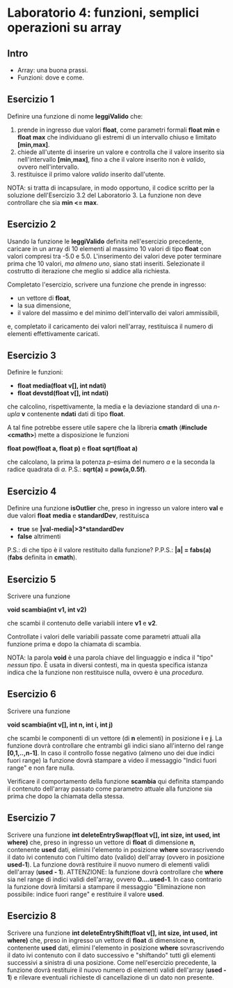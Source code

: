 # Laboratorio 4: funzioni, semplici operazioni su array

## Intro

- Array: una buona prassi.
- Funzioni: dove e come.




## Esercizio 1

Definire una funzione di nome __leggiValido__ che:

1. prende in ingresso due valori __float__, come parametri formali __float min__ e __float max__ che individuano gli estremi di un intervallo chiuso e limitato __[min,max]__. 
2. chiede all'utente di inserire un valore e controlla che il valore inserito sia nell'intervallo __[min,max]__, fino a che il valore inserito non è _valido_, ovvero nell'intervallo.
3. restituisce il primo valore _valido_ inserito dall'utente.

NOTA: si tratta di incapsulare, in modo opportuno, il codice scritto per la soluzione dell'Esercizio 3.2 del Laboratorio 3. La funzione non deve controllare che sia __min <= max__.


## Esercizio 2

Usando la funzione le __leggiValido__ definita nell'esercizio precedente, caricare in un array di 10 elementi al massimo 10 valori di tipo __float__ con valori compresi tra -5.0 e 5.0. L'inserimento dei valori deve poter terminare prima che 10 valori, _ma almeno uno_, siano stati inseriti. Selezionate il costrutto di iterazione che meglio si addice alla richiesta.

Completato l'esercizio, scrivere una  funzione che prende in ingresso:
- un vettore di __float__,
- la sua dimensione,
- il valore del massimo e del minimo dell'intervallo dei valori ammissibili,

e, completato il caricamento dei valori nell'array, restituisca il numero di elementi effettivamente caricati.


## Esercizio 3

Definire le funzioni:

- __float media(float v[], int ndati)__
- __float devstd(float v[], int ndati)__

che calcolino, rispettivamente, la media e la deviazione standard di una _n-upla_ __v__ contenente __ndati__ dati di tipo __float__.

A tal fine potrebbe essere utile sapere che la libreria __cmath__ 
(__#include \<cmath\>__)
mette a disposizione le funzioni

__float pow(float a, float p)__
e
__float sqrt(float a)__

che calcolano, la prima la potenza _p_-esima del numero _a_ e la seconda la radice quadrata di _a_.
P.S.: __sqrt(a) = pow(a,0.5f)__.

## Esercizio 4

Definire una funzione __isOutlier__ che, preso in ingresso un valore intero __val__ e due valori __float__ __media__ e __standardDev__, restituisca

- __true__ se __|val-media|>3*standardDev__
-  __false__ altrimenti

P.S.: di che tipo è il valore restituito dalla funzione?
P.P.S.: __|a| = fabs(a)__ (__fabs__ definita in __cmath__).


## Esercizio 5

Scrivere una funzione

__void scambia(int v1, int v2)__

che scambi il contenuto delle variabili intere __v1__ e __v2__.

Controllate i valori delle variabili passate come parametri attuali alla funzione prima e dopo la chiamata di scambia.

NOTA: la parola __void__ è una parola chiave del linguaggio e indica il "tipo" _nessun tipo_. È usata in diversi contesti, ma in questa specifica istanza indica che la funzione non restituisce nulla, ovvero è una _procedura_.

## Esercizio 6
Scrivere una funzione 

__void scambia(int v[], int n, int i, int j)__

che scambi le componenti di un vettore (di __n__ elementi) in posizione __i__ e __j__. La funzione dovrà controllare che entrambi gli indici siano all'interno del range __[0,1,..,n-1]__. In caso il controllo fosse negativo (almeno uno dei due indici fuori range) la funzione dovrà stampare a video il messaggio "Indici fuori range"  e non fare nulla.

Verificare il comportamento della funzione __scambia__ qui definita stampando il contenuto dell'array passato come parametro attuale alla funzione sia prima che dopo la chiamata della stessa.


## Esercizio 7

Scrivere una funzione __int deleteEntrySwap(float v[], int size, int used,  int where)__ che, preso in ingresso un vettore di __float__ di dimensione __n__, contenente __used__ dati, elimini l'elemento in posizione __where__ sovrascrivendo il dato ivi contenuto con l'ultimo dato (valido) dell'array (ovvero in posizione __used-1__). La funzione dovrà restituire il nuovo numero di elementi validi dell'array (__used - 1__). ATTENZIONE: la funzione dovrà controllare che __where__ sia nel range di indici validi dell'array, ovvero __0....used-1__. In caso contrario la funzione dovrà  limitarsi a stampare il messaggio "Eliminazione non possibile: indice fuori range"  e restituire il valore __used__.


## Esercizio 8

Scrivere una funzione __int deleteEntryShift(float v[], int size, int used,  int where)__ che, preso in ingresso un vettore di __float__ di dimensione __n__, contenente __used__ dati, elimini l'elemento in posizione __where__ sovrascrivendo il dato ivi contenuto con il dato successivo e "shiftando" tutti gli elementi successivi a sinistra di una posizione. Come nell'esercizio precedente, la funzione dovrà restituire il nuovo numero di elementi validi dell'array (__used - 1__) e rilevare eventuali richieste di cancellazione di un dato non presente.